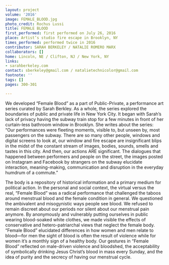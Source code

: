 ```yaml
---
layout: project
volume: '2016'
image: FEMALE_BLOOD.jpg
photo_credit: Rochus Lussi
title: FEMALE BLOOD
first_performed: first performed on July 26, 2016
place: Artist’s studio fire escape in Brooklyn, NY
times_performed: performed twice in 2016
contributor: SARAH BERKELEY / NATALIE ROMERO MARX
collaborators: []
home: Lincoln, NE / Clifton, NJ / New York, NY
links:
- sarahberkeley.com
contact: sberkeley@gmail.com / natalietechnicolor@gmail.com
footnote: ''
tags: []
pages: 300-301

---
```


We developed “Female Blood” as a part of Public-Private, a performance art series curated by Sarah Berkley. As a whole, the series explored the boundaries of public and private life in New York City. It began with Sarah’s lack of privacy having the subway train stop for a few minutes in front of her curtain-less bathroom window in Brooklyn. She writes about the series: “Our performances were fleeting moments, visible to, but unseen by, most passengers on the subway. There are so many other people, windows and digital screens to look at, our window and fire escape are insignificant blips in the midst of the constant stream of images, bodies, sounds, smells and tastes in this city. And then, our actions ARE significant. The dialogues that happened between performers and people on the street, the images posted on Instagram and Facebook by strangers on the subway elucidate interaction, meaning-making, communication and disruption in the everyday humdrum of a commute.”

The body is a repository of historical information and a primary medium for political action. In the personal and social context, the virtual versus the real, “Female Blood” was a radical performance that challenged the taboos around menstrual blood and the female condition in general. We questioned the ambivalent and misogynistic ways people see blood. We refused to remain discreet about our periods nor silent about our menstrual pain anymore. By anonymously and vulnerably putting ourselves in public wearing blood-soaked white clothes, we made visible the effects of conservative and hetero-patriarchal views that neglect the female body. “Female Blood” elucidated differences in how women and men relate to blood—for men the sight of blood is often the result of violence while for women it’s a monthly sign of a healthy body. Our gestures in “Female Blood” reflected on male-driven violence and bloodshed, the acceptability of symbolically drinking Jesus Christ’s blood in mass every Sunday, and the idea of purity and the secrecy of having our menstrual cycle.
